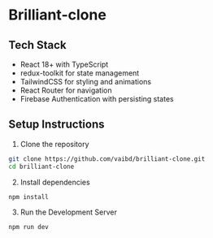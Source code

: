 # Brilliant-clone

## Tech Stack

- React 18+ with TypeScript
- redux-toolkit for state management
- TailwindCSS for styling and animations
- React Router for navigation
- Firebase Authentication with persisting states


## Setup Instructions

1. Clone the repository
```bash
git clone https://github.com/vaibd/brilliant-clone.git
cd brilliant-clone
```

2. Install dependencies
```bash
npm install
```
3. Run the Development Server
```bash
npm run dev
```
